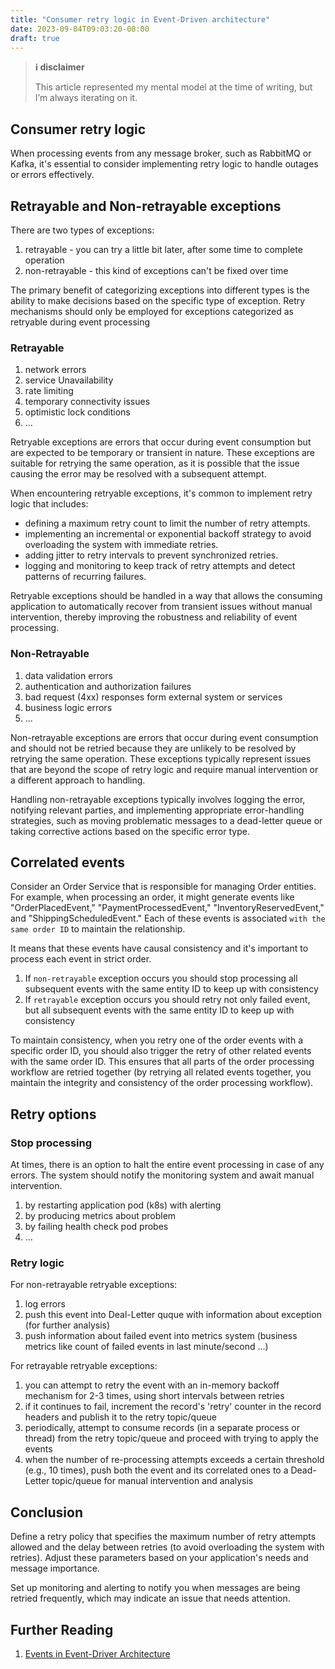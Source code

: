 ```yaml
---
title: "Consumer retry logic in Event-Driven architecture"
date: 2023-09-04T09:03:20-08:00
draft: true
---
```


> **ℹ️ disclaimer**
>
> This article represented my mental model at the time of writing, but I’m always iterating on it.

## Consumer retry logic

When processing events from any message broker, such as RabbitMQ or Kafka, it's essential to consider implementing retry logic to handle outages or errors effectively.

## Retrayable and Non-retrayable exceptions

There are two types of exceptions:
1. retrayable - you can try a little bit later, after some time to complete operation
2. non-retrayable - this kind of exceptions can't be fixed over time

The primary benefit of categorizing exceptions into different types is the ability to make decisions based on the specific type of exception. Retry mechanisms should only be employed for exceptions categorized as retryable during event processing

### Retrayable
1. network errors
2. service Unavailability
3. rate limiting
4. temporary connectivity issues
6. optimistic lock conditions
7. ...

Retryable exceptions are errors that occur during event consumption but are expected to be temporary or transient in nature. These exceptions are suitable for retrying the same operation, as it is possible that the issue causing the error may be resolved with a subsequent attempt. 

When encountering retryable exceptions, it's common to implement retry logic that includes:

- defining a maximum retry count to limit the number of retry attempts.
- implementing an incremental or exponential backoff strategy to avoid overloading the system with immediate retries.
- adding jitter to retry intervals to prevent synchronized retries.
- logging and monitoring to keep track of retry attempts and detect patterns of recurring failures.

Retryable exceptions should be handled in a way that allows the consuming application to automatically recover from transient issues without manual intervention, thereby improving the robustness and reliability of event processing.

### Non-Retrayable
1. data validation errors
2. authentication and authorization failures
3. bad request (4xx) responses form external system or services
4. business logic errors
5. ...

Non-retrayable exceptions are errors that occur during event consumption and should not be retried because they are unlikely to be resolved by retrying the same operation. These exceptions typically represent issues that are beyond the scope of retry logic and require manual intervention or a different approach to handling.

Handling non-retrayable exceptions typically involves logging the error, notifying relevant parties, and implementing appropriate error-handling strategies, such as moving problematic messages to a dead-letter queue or taking corrective actions based on the specific error type.

## Correlated events

Consider an Order Service that is responsible for managing Order entities. For example, when processing an order, it might generate events like "OrderPlacedEvent," "PaymentProcessedEvent," "InventoryReservedEvent," and "ShippingScheduledEvent." Each of these events is associated `with the same order ID` to maintain the relationship.

It means that these events have causal consistency and it's important to process each event in strict order.

1. If `non-retrayable` exception occurs you should stop processing all subsequent events with the same entity ID to keep up with consistency
2. If `retrayable` exception occurs you should retry not only failed event, but all subsequent events with the same entity ID to keep up with consistency

To maintain consistency, when you retry one of the order events with a specific order ID, you should also trigger the retry of other related events with the same order ID. This ensures that all parts of the order processing workflow are retried together (by retrying all related events together, you maintain the integrity and consistency of the order processing workflow).

## Retry options

### Stop processing

At times, there is an option to halt the entire event processing in case of any errors. The system should notify the monitoring system and await manual intervention.

1. by restarting application pod (k8s) with alerting
2. by producing metrics about problem
3. by failing health check pod probes
4. ...

### Retry logic

For non-retrayable retryable exceptions:
1. log errors
2. push this event into Deal-Letter quque with information about exception (for further analysis)
3. push information about failed event into metrics system (business metrics like count of failed events in last minute/second ...)

For retrayable retryable exceptions:
1. you can attempt to retry the event with an in-memory backoff mechanism for 2-3 times, using short intervals between retries
2. if it continues to fail, increment the record's 'retry' counter in the record headers and publish it to the retry topic/queue
3. periodically, attempt to consume records (in a separate process or thread) from the retry topic/queue and proceed with trying to apply the events
4. when the number of re-processing attempts exceeds a certain threshold (e.g., 10 times), push both the event and its correlated ones to a Dead-Letter topic/queue for manual intervention and analysis

## Conclusion

Define a retry policy that specifies the maximum number of retry attempts allowed and the delay between retries (to avoid overloading the system with retries). Adjust these parameters based on your application's needs and message importance.

Set up monitoring and alerting to notify you when messages are being retried frequently, which may indicate an issue that needs attention.

## Further Reading
1. [Events in Event-Driver Architecture](https://stanislav3316.github.io/posts/06-08-2023-events-in-event-driven-arch/)
